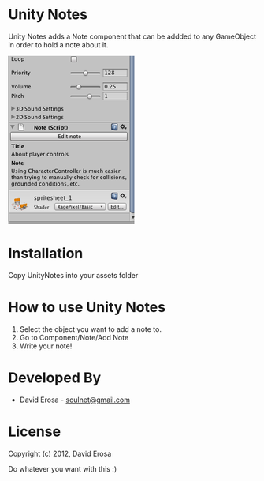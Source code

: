 Unity Notes
===========

Unity Notes adds a Note component that can be addded to any GameObject in order to hold a note about it.

![Unity Note](images/UnityNotes.png)

Installation
============

Copy UnityNotes into your assets folder

How to use Unity Notes
=====================

1. Select the object you want to add a note to.
2. Go to Component/Note/Add Note
3. Write your note!

Developed By
============

* David Erosa - <soulnet@gmail.com>

License
=======

Copyright (c) 2012, David Erosa

Do whatever you want with this :)

